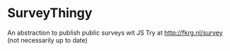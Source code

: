 # SurveyThingy
An abstraction to publish public surveys wit JS
Try at http://fkrg.nl/survey (not necessarily up to date)
